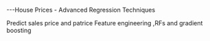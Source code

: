 ---House Prices - Advanced Regression Techniques

Predict sales price and patrice Feature engineering ,RFs and gradient boosting
